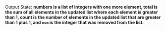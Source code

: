 Output State: **numbers is a list of integers with one more element, total is the sum of all elements in the updated list where each element is greater than 1, count is the number of elements in the updated list that are greater than 1 plus 1, and `num` is the integer that was removed from the list.**